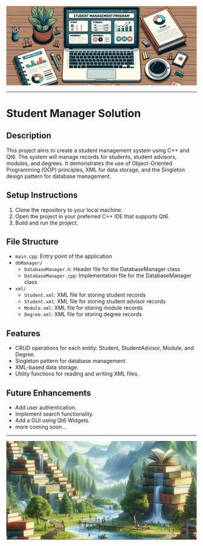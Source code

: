 ![img_1.png](images/img_1.png)

---

# Student Manager Solution

## Description

This project aims to create a student management system using C++ and Qt6. The system will manage records for students, student advisors, modules, and degrees. It demonstrates the use of Object-Oriented Programming (OOP) principles, XML for data storage, and the Singleton design pattern for database management.

## Setup Instructions

1. Clone the repository to your local machine.
2. Open the project in your preferred C++ IDE that supports Qt6.
3. Build and run the project.

## File Structure

- `main.cpp`: Entry point of the application
- `dbManager/`
    - `DatabaseManager.h`: Header file for the DatabaseManager class
    - `DatabaseManager.cpp`: Implementation file for the DatabaseManager class
- `xml/`
    - `Student.xml`: XML file for storing student records
    - `Student.xml`: XML file for storing student advisor records
    - `Module.xml`: XML file for storing module records
    - `Degree.xml`: XML file for storing degree records

## Features

- CRUD operations for each entity: Student, StudentAdvisor, Module, and Degree.
- Singleton pattern for database management.
- XML-based data storage.
- Utility functions for reading and writing XML files.

## Future Enhancements

- Add user authentication.
- Implement search functionality.
- Add a GUI using Qt6 Widgets.
- more coming soon...

---
![img_2.png](images/img_2.png)